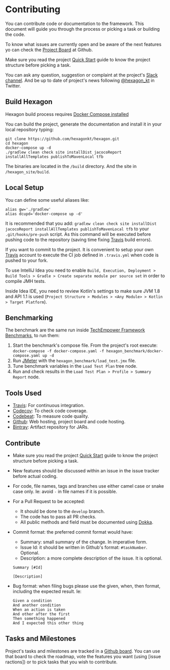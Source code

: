 
# Contributing

You can contribute code or documentation to the framework. This document will guide you through the
process or picking a task or building the code.

To know what issues are currently open and be aware of the next features yo can check the
[Project Board] at Github.

Make sure you read the project [Quick Start] guide to know the project structure before picking a
task.

You can ask any question, suggestion or complaint at the project's [Slack channel][Slack]. And be up
to date of project's news following [@hexagon_kt] in Twitter.

[@hexagon_kt]: https://twitter.com/hexagon_kt
[Slack]: https://kotlinlang.slack.com/messages/hexagon
[Project Board]: https://github.com/hexagonkt/hexagon/projects/1

## Build Hexagon

Hexagon build process requires [Docker Compose installed](https://docs.docker.com/compose/install)

You can build the project, generate the documentation and install it in your local repository
typing:

    git clone https://github.com/hexagonkt/hexagon.git
    cd hexagon
    docker-compose up -d
    ./gradlew clean check site installDist jacocoReport installAllTemplates publishToMavenLocal tfb

The binaries are located in the `/build` directory. And the site in `/hexagon_site/build`.

## Local Setup

You can define some useful aliases like:

    alias gw='./gradlew'
    alias dcupd='docker-compose up -d'

It is recommended that you add:
`gradlew clean check site installDist jacocoReport installAllTemplates publishToMavenLocal tfb` to
your `.git/hooks/pre-push` script. As this command will be executed before pushing code to the
repository (saving time fixing [Travis] build errors).

If you want to commit to the project. It is convenient to setup your own [Travis] account to execute
the CI job defined in `.travis.yml` when code is pushed to your fork.

To use IntelliJ Idea you need to enable `Build, Execution, Deployment > Build Tools > Gradle >
Create separate module per source set` in order to compile JMH tests.

Inside Idea IDE, you need to review Kotlin's settings to make sure JVM 1.8 and API 1.1 is used
(`Project Structure > Modules > <Any Module> > Kotlin > Target Platform`).

## Benchmarking

The benchmark are the same run inside [TechEmpower Framework Benchmarks][TFB], to run them:

1. Start the benchmark's compose file. From the project's root execute:
   `docker-compose -f docker-compose.yaml -f hexagon_benchmark/docker-compose.yaml up -d`
2. Run [JMeter] with the `hexagon_benchmark/load_test.jmx` file.
3. Tune benchmark variables in the `Load Test Plan` tree node.
4. Run and check results in the `Load Test Plan > Profile > Summary Report` node.

[TFB]: https://www.techempower.com/benchmarks
[JMeter]: http://jmeter.apache.org

## Tools Used

* [Travis]: For continuous integration.
* [Codecov]: To check code coverage.
* [Codebeat]: To measure code quality.
* [Github]: Web hosting, project board and code hosting.
* [Bintray]: Artifact repository for JARs.

[Travis]: https://travis-ci.org
[Codecov]: https://codecov.io
[Codebeat]: https://codebeat.co
[Github]: https://github.com
[Bintray]: https://bintray.com

## Contribute

* Make sure you read the project [Quick Start] guide to know the project structure before picking a
  task.

* New features should be discussed within an issue in the issue tracker before actual coding.

* For code, file names, tags and branches use either camel case or snake case only. Ie: avoid `-` in
  file names if it is possible.

* For a Pull Request to be accepted:
  - It should be done to the `develop` branch.
  - The code has to pass all PR checks.
  - All public methods and field must be documented using [Dokka](https://github.com/Kotlin/dokka).

* Commit format: the preferred commit format would have:
  - Summary: small summary of the change. In imperative form.
  - Issue Id: it should be written in Github's format: `#taskNumber`. Optional.
  - Description: a more complete description of the issue. It is optional.

  ```
  Summary [#Id]

  [Description]
  ```

* Bug format: when filing bugs please use the given, when, then format, including the expected 
  result. Ie:

  ```
  Given a condition
  And another condition
  When an action is taken
  And other after the first
  Then something happened
  And I expected this other thing
  ```
  
[Quick Start]: /quick_start.html

## Tasks and Milestones

Project's tasks and milestones are tracked in a [Github board]. You can use that board to check the
roadmap, vote the features you want (using [issue ractions]) or to pick tasks that you wish to 
contribute.

[Github board]: https://github.com/hexagonkt/hexagon/projects/1
[issue reactions]: https://github.com/blog/2119-add-reactions-to-pull-requests-issues-and-comments
